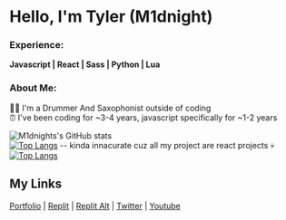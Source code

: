 
# Hello, I'm Tyler (M1dnight)
### Experience:
**Javascript | React | Sass | Python | Lua**

### About Me:
🥁🎷 I'm a Drummer And Saxophonist outside of coding<br/>
⏰ I've been coding for ~3-4 years, javascript specifically for ~1-2 years

![M1dnights's GitHub stats](https://github-readme-stats.vercel.app/api?username=m1dnight-ofcl&show_icons=true&theme=transparent)<br>
[![Top Langs](https://github-readme-stats.vercel.app/api/top-langs/?username=m1dnight-ofcl&layout=donut&theme=transparent)](https://github.com/anuraghazra/github-readme-stats)
-- kinda innacurate cuz  all my project are react projects :skull:<br>
[![Top Langs](https://github-readme-stats.vercel.app/api/top-langs/?username=beansite-dev&layout=donut&theme=transparent)](https://github.com/anuraghazra/github-readme-stats)

## My Links
[Portfolio](https://m1dnight.vercel.app) |
[Replit](https://replit.com/@m1dnightdev) |
[Replit Alt](https://replit.com/@m2dnight) |
[Twitter](https://twitter.com/@m1dnightdev) |
[Youtube](https://youtube.com/@m1dnightdev)
